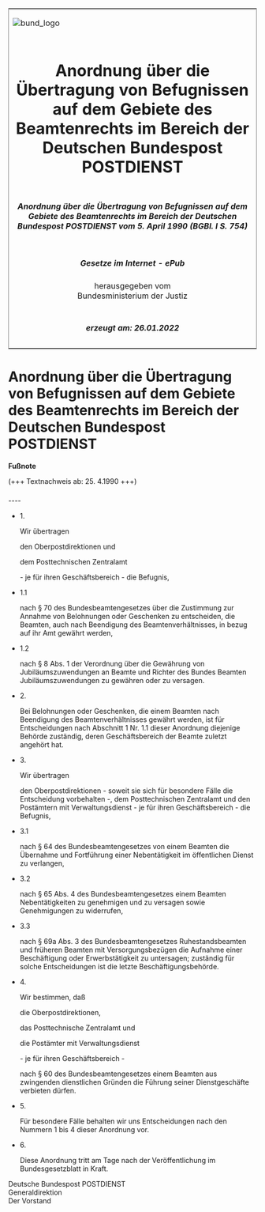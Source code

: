 <span id="DECKBLATT.html"></span>

<table border="0" frame="border" width="100%">

<tr valign="top">

<td align="left">

![bund\_logo](BfJ_2021_Web_de_de.gif)

</td>

<td align="right">

 

</td>

</tr>

<tr align="center" valign="middle">

<td colspan="2">

# Anordnung über die Übertragung von Befugnissen auf dem Gebiete des Beamtenrechts im Bereich der Deutschen Bundespost POSTDIENST

</td>

</tr>

<tr align="center" valign="middle">

<td colspan="2">

##### Anordnung über die Übertragung von Befugnissen auf dem Gebiete des Beamtenrechts im Bereich der Deutschen Bundespost POSTDIENST vom 5. April 1990 (BGBl. I S. 754)

</td>

</tr>

<tr align="center" valign="middle">

<td colspan="2">

  
  

##### Gesetze im Internet - ePub  
  
herausgegeben vom  
Bundesministerium der Justiz

</td>

</tr>

<tr align="center" valign="bottom">

<td colspan="2">

  
  

##### erzeugt am: 26.01.2022

</td>

</tr>

</table>

<span id="BJNR007540990.html"></span>

# Anordnung über die Übertragung von Befugnissen auf dem Gebiete des Beamtenrechts im Bereich der Deutschen Bundespost POSTDIENST

<div>

  
**Fußnote**

<div class="jnhtml">

<div>

<div class="jurAbsatz">

(+++ Textnachweis ab: 25. 4.1990 +++)

</div>

</div>

</div>

</div>

<span id="BJNR007540990BJNE000100308.html"></span>

###   
\----

<div>

<div class="jnhtml">

<div>

<div class="jurAbsatz">

  - 1\.
    
    <div style="">
    
    Wir übertragen
    
    </div>
    
    <div style="">
    
    den Oberpostdirektionen und
    
    </div>
    
    <div style="">
    
    dem Posttechnischen Zentralamt
    
    </div>
    
    <div style="">
    
    \- je für ihren Geschäftsbereich - die Befugnis,
    
    </div>

  - 1.1
    
    <div style="">
    
    nach § 70 des Bundesbeamtengesetzes über die Zustimmung zur Annahme
    von Belohnungen oder Geschenken zu entscheiden, die Beamten, auch
    nach Beendigung des Beamtenverhältnisses, in bezug auf ihr Amt
    gewährt werden,
    
    </div>

  - 1.2
    
    <div style="">
    
    nach § 8 Abs. 1 der Verordnung über die Gewährung von
    Jubiläumszuwendungen an Beamte und Richter des Bundes Beamten
    Jubiläumszuwendungen zu gewähren oder zu versagen.
    
    </div>

  - 2\.
    
    <div style="">
    
    Bei Belohnungen oder Geschenken, die einem Beamten nach Beendigung
    des Beamtenverhältnisses gewährt werden, ist für Entscheidungen nach
    Abschnitt 1 Nr. 1.1 dieser Anordnung diejenige Behörde zuständig,
    deren Geschäftsbereich der Beamte zuletzt angehört hat.
    
    </div>

  - 3\.
    
    <div style="">
    
    Wir übertragen
    
    </div>
    
    <div style="">
    
    den Oberpostdirektionen - soweit sie sich für besondere Fälle die
    Entscheidung vorbehalten -, dem Posttechnischen Zentralamt und den
    Postämtern mit Verwaltungsdienst - je für ihren Geschäftsbereich -
    die Befugnis,
    
    </div>

  - 3.1
    
    <div style="">
    
    nach § 64 des Bundesbeamtengesetzes von einem Beamten die Übernahme
    und Fortführung einer Nebentätigkeit im öffentlichen Dienst zu
    verlangen,
    
    </div>

  - 3.2
    
    <div style="">
    
    nach § 65 Abs. 4 des Bundesbeamtengesetzes einem Beamten
    Nebentätigkeiten zu genehmigen und zu versagen sowie Genehmigungen
    zu widerrufen,
    
    </div>

  - 3.3
    
    <div style="">
    
    nach § 69a Abs. 3 des Bundesbeamtengesetzes Ruhestandsbeamten und
    früheren Beamten mit Versorgungsbezügen die Aufnahme einer
    Beschäftigung oder Erwerbstätigkeit zu untersagen; zuständig für
    solche Entscheidungen ist die letzte Beschäftigungsbehörde.
    
    </div>

  - 4\.
    
    <div style="">
    
    Wir bestimmen, daß
    
    </div>
    
    <div style="">
    
    die Oberpostdirektionen,
    
    </div>
    
    <div style="">
    
    das Posttechnische Zentralamt und
    
    </div>
    
    <div style="">
    
    die Postämter mit Verwaltungsdienst
    
    </div>
    
    <div style="">
    
    \- je für ihren Geschäftsbereich -
    
    </div>
    
    <div style="">
    
    nach § 60 des Bundesbeamtengesetzes einem Beamten aus zwingenden
    dienstlichen Gründen die Führung seiner Dienstgeschäfte verbieten
    dürfen.
    
    </div>

  - 5\.
    
    <div style="">
    
    Für besondere Fälle behalten wir uns Entscheidungen nach den Nummern
    1 bis 4 dieser Anordnung vor.
    
    </div>

  - 6\.
    
    <div style="">
    
    Diese Anordnung tritt am Tage nach der Veröffentlichung im
    Bundesgesetzblatt in Kraft.
    
    </div>

  
<span class="SP">Deutsche Bundespost POSTDIENST</span>  
Generaldirektion  
Der Vorstand

</div>

</div>

</div>

</div>
